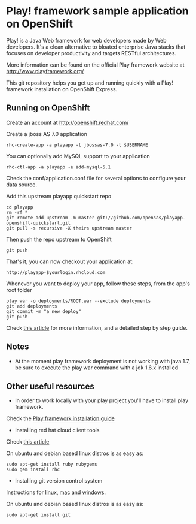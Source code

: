 Play! framework sample application on OpenShift
=========================

Play! is a Java Web framework for web developers made by Web developers. It's a clean alternative to bloated enterprise Java stacks that focuses on developer productivity and targets RESTful architectures.

More information can be found on the official Play framework website at http://www.playframework.org/

This git repository helps you get up and running quickly with a Play! framework installation on OpenShift Express. 

Running on OpenShift
--------------------

Create an account at http://openshift.redhat.com/

Create a jboss AS 7.0 application

	rhc-create-app -a playapp -t jbossas-7.0 -l $USERNAME

You can optionally add MySQL support to your application

	rhc-ctl-app -a playapp -e add-mysql-5.1

Check the conf/application.conf file for several options to configure your data source.

Add this upstream playapp quickstart repo

	cd playapp
	rm -rf *
	git remote add upstream -m master git://github.com/opensas/playapp-openshift-quickstart.git
	git pull -s recursive -X theirs upstream master

Then push the repo upstream to OpenShift

	git push

That's it, you can now checkout your application at:

	http://playapp-$yourlogin.rhcloud.com

Whenever you want to deploy your app, follow these steps, from the app's root folder

    play war -o deployments/ROOT.war --exclude deployments
    git add deployments
    git commit -m "a new deploy"
    git push

Check [this article](https://github.com/opensas/play-demo/wiki/Step-12.5---deploy-to-openshift) for more information, and a detailed step by step guide.

Notes
-----

- At the moment play framework deployment is not working with java 1.7, be sure to execute the play war command with a jdk 1.6.x installed


Other useful resources
----------------------

- In order to work locally with your play project you'll have to install play framework.

Check the [Play framework installation guide](http://www.playframework.org/documentation/latest/install)

- Installing red hat cloud client tools

Check [this article](https://www.redhat.com/openshift/community/kb/kb-e1000/installing-openshift-express-client-tools-on-non-rpm-based-systems)

On ubuntu and debian based linux distros is as easy as:

    sudo apt-get install ruby rubygems
    sudo gem install rhc

- Installing git version control system

Instructions for [linux](http://help.github.com/linux-set-up-git/), [mac](http://help.github.com/mac-set-up-git) and [windows](http://help.github.com/win-set-up-git/).


On ubuntu and debian based linux distros is as easy as:

    sudo apt-get install git
